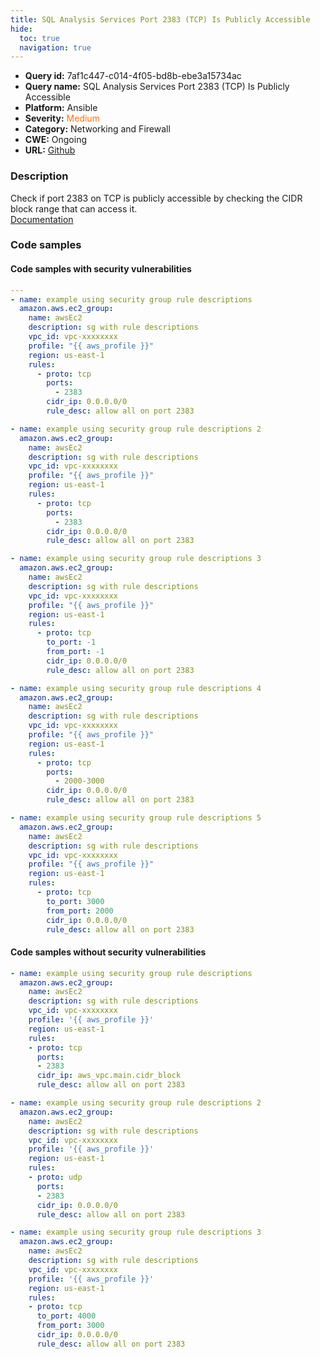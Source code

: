 ```yaml
---
title: SQL Analysis Services Port 2383 (TCP) Is Publicly Accessible
hide:
  toc: true
  navigation: true
---
```


<style>
  .highlight .hll {
    background-color: #ff171742;
  }
  .md-content {
    max-width: 1100px;
    margin: 0 auto;
  }
</style>

-   **Query id:** 7af1c447-c014-4f05-bd8b-ebe3a15734ac
-   **Query name:** SQL Analysis Services Port 2383 (TCP) Is Publicly Accessible
-   **Platform:** Ansible
-   **Severity:** <span style="color:#ff7213">Medium</span>
-   **Category:** Networking and Firewall
-   **CWE:** Ongoing
-   **URL:** [Github](https://github.com/Checkmarx/kics/tree/master/assets/queries/ansible/aws/sql_analysis_services_port_2383_is_publicly_accessible)

### Description
Check if port 2383 on TCP is publicly accessible by checking the CIDR block range that can access it.<br>
[Documentation](https://docs.ansible.com/ansible/latest/collections/amazon/aws/ec2_group_module.html)

### Code samples
#### Code samples with security vulnerabilities
```yaml title="Positive test num. 1 - yaml file" hl_lines="65 37 9 51 23"
---
- name: example using security group rule descriptions
  amazon.aws.ec2_group:
    name: awsEc2
    description: sg with rule descriptions
    vpc_id: vpc-xxxxxxxx
    profile: "{{ aws_profile }}"
    region: us-east-1
    rules:
      - proto: tcp
        ports:
          - 2383
        cidr_ip: 0.0.0.0/0
        rule_desc: allow all on port 2383

- name: example using security group rule descriptions 2
  amazon.aws.ec2_group:
    name: awsEc2
    description: sg with rule descriptions
    vpc_id: vpc-xxxxxxxx
    profile: "{{ aws_profile }}"
    region: us-east-1
    rules:
      - proto: tcp
        ports:
          - 2383
        cidr_ip: 0.0.0.0/0
        rule_desc: allow all on port 2383

- name: example using security group rule descriptions 3
  amazon.aws.ec2_group:
    name: awsEc2
    description: sg with rule descriptions
    vpc_id: vpc-xxxxxxxx
    profile: "{{ aws_profile }}"
    region: us-east-1
    rules:
      - proto: tcp
        to_port: -1
        from_port: -1
        cidr_ip: 0.0.0.0/0
        rule_desc: allow all on port 2383

- name: example using security group rule descriptions 4
  amazon.aws.ec2_group:
    name: awsEc2
    description: sg with rule descriptions
    vpc_id: vpc-xxxxxxxx
    profile: "{{ aws_profile }}"
    region: us-east-1
    rules:
      - proto: tcp
        ports:
          - 2000-3000
        cidr_ip: 0.0.0.0/0
        rule_desc: allow all on port 2383

- name: example using security group rule descriptions 5
  amazon.aws.ec2_group:
    name: awsEc2
    description: sg with rule descriptions
    vpc_id: vpc-xxxxxxxx
    profile: "{{ aws_profile }}"
    region: us-east-1
    rules:
      - proto: tcp
        to_port: 3000
        from_port: 2000
        cidr_ip: 0.0.0.0/0
        rule_desc: allow all on port 2383

```


#### Code samples without security vulnerabilities
```yaml title="Negative test num. 1 - yaml file"
- name: example using security group rule descriptions
  amazon.aws.ec2_group:
    name: awsEc2
    description: sg with rule descriptions
    vpc_id: vpc-xxxxxxxx
    profile: '{{ aws_profile }}'
    region: us-east-1
    rules:
    - proto: tcp
      ports:
      - 2383
      cidr_ip: aws_vpc.main.cidr_block
      rule_desc: allow all on port 2383

- name: example using security group rule descriptions 2
  amazon.aws.ec2_group:
    name: awsEc2
    description: sg with rule descriptions
    vpc_id: vpc-xxxxxxxx
    profile: '{{ aws_profile }}'
    region: us-east-1
    rules:
    - proto: udp
      ports:
      - 2383
      cidr_ip: 0.0.0.0/0
      rule_desc: allow all on port 2383

- name: example using security group rule descriptions 3
  amazon.aws.ec2_group:
    name: awsEc2
    description: sg with rule descriptions
    vpc_id: vpc-xxxxxxxx
    profile: '{{ aws_profile }}'
    region: us-east-1
    rules:
    - proto: tcp
      to_port: 4000
      from_port: 3000
      cidr_ip: 0.0.0.0/0
      rule_desc: allow all on port 2383

```
